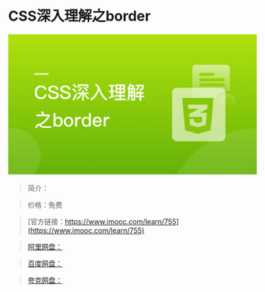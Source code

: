 # CSS深入理解之border

![img](../../assets/5fe442f60001810b05400304.jpg)

> 简介：

> 价格：免费

> [官方链接：https://www.imooc.com/learn/755](https://www.imooc.com/learn/755)

> [阿里网盘：]()

> [百度网盘：]()

> [夸克网盘：]()
